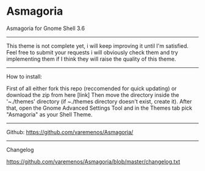 Asmagoria
=========

Asmagoria for Gnome Shell 3.6

--------------------------------------------------------------------------------------------

This theme is not complete yet, i will keep improving it until I'm satisfied. Feel free to submit your requests i will obviously check them and try implementing them if I think they will raise the quality of this theme.

--------------------------------------------------------------------------------------------

How to install:

First of all either fork this repo (reccomended for quick updating) or download the zip from here [link]
Then move the directory inside the '~./themes' directory (if ~./themes directory doesn't exist, create it).
After that, open the Gnome Advanced Settings Tool and in the Themes tab pick "Asmagoria" as your Shell Theme.

--------------------------------------------------------------------------------------------

Github:
https://github.com/varemenos/Asmagoria/

--------------------------------------------------------------------------------------------

Changelog

https://github.com/varemenos/Asmagoria/blob/master/changelog.txt

